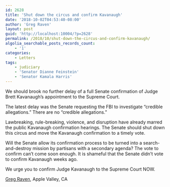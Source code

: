 ```yaml
---
id: 2628
title: 'Shut down the circus and confirm Kavanaugh'
date: '2018-10-02T04:53:40-08:00'
author: 'Greg Raven'
layout: post
guid: 'http://localhost:10004/?p=2628'
permalink: /2018/10/shut-down-the-circus-and-confirm-kavanaugh/
algolia_searchable_posts_records_count:
    - '1'
categories:
    - Letters
tags:
    - judiciary
    - 'Senator Dianne Feinstein'
    - 'Senator Kamala Harris'
---
```


We should brook no further delay of a full Senate confirmation of Judge Brett Kavanaugh’s appointment to the Supreme Court.

The latest delay was the Senate requesting the FBI to investigate “credible allegations.” There are no “credible allegations.”

Lawbreaking, rule-breaking, violence, and disruption have already marred the public Kavanaugh confirmation hearings. The Senate should shut down this circus and move the Kavanaugh confirmation to a timely vote.

Will the Senate allow its confirmation process to be turned into a search-and-destroy mission by partisans with a secondary agenda? The vote to confirm can’t come soon enough. It is shameful that the Senate didn’t vote to confirm Kavanaugh weeks ago.

We urge you to confirm Judge Kavanaugh to the Supreme Court NOW.

[Greg Raven](https://www.gregraven.org), Apple Valley, CA